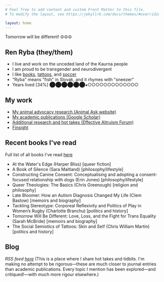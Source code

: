 ```yaml
---
# Feel free to add content and custom Front Matter to this file.
# To modify the layout, see https://jekyllrb.com/docs/themes/#overriding-theme-defaults

layout: home
---
```


Tomorrow will be different! ☮☮☮

## Ren Ryba (they/them)
* I live and work on the unceded land of the Kaurna people
* I am proud to be transgender and neurodivergent
* I like [books](books.html), [tattoos](tattoos.html), and  [soccer](soccer.html)
* "Ryba" means "fish" in Slovak, and it rhymes with "sneezer"
* Years lived [34%] ⬤⬤⬤⬤⬤⬤◕○○○○○○○○○○○○○

## My work
* [My animal advocacy research (Animal Ask website)](https://www.animalask.org/research)
* [My academic publications (Google Scholar)](https://www.scholar.google.com/citations?hl=en&user=hCCZcZYAAAAJ&view_op=list_works&sortby=pubdate)
* [Additional research and hot takes (Effective Altruism Forum)](https://forum.effectivealtruism.org/users/ren-ryba)
* [Finsight](https://finsight.fish)  

## Recent books I've read
Full list of all books I've read [here](books.html)

* At the Water's Edge (Harper Bliss) [queer fiction]
* A Book of Silence (Sara Maitland) [philosophy/lifestyle]
* Constructing Canine Consent: Conceptualising and adopting a consent-focused relationship with dogs (Erin Jones) [philosophy/lifestyle]
* Queer Theologies: The Basics (Chris Greenough) [religion and philosophy]
* Late Bloomer: How an Autism Diagnosis Changed My Life (Clem Bastow) [memoirs and biography]
* Tackling Stereotype: Corporeal Reflexivity and Politics of Play in Women’s Rugby (Charlotte Branchu) [politics and history]
* Tomorrow Will Be Different: Love, Loss, and the Fight for Trans Equality (Sarah McBride) [memoirs and biography]
* The Social Semiotics of Tattoos: Skin and Self (Chris William Martin) [politics and history]

## Blog
*RSS feed [here](feed.xml)*
(This is a place where I share hot takes and tidbits. I'm making no attempt to be rigorous—these are much closer to journal entries than academic publications. Every topic I mention has been explored—and critiqued!—with much more rigour elsewhere.)  
